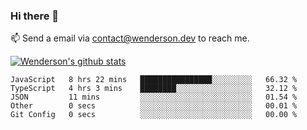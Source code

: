### Hi there 👋

<!--
**Wenderson-P/wenderson-p** is a ✨ _special_ ✨ repository because its `README.md` (this file) appears on your GitHub profile.

Here are some ideas to get you started:

- 🔭 I’m currently working on ...
- 🌱 I’m currently learning ...
- 👯 I’m looking to collaborate on ...
- 🤔 I’m looking for help with ...
- 💬 Ask me about ...
- 📫 How to reach me: ...
- 😄 Pronouns: ...
- ⚡ Fun fact: ...
-->

📫  Send a email via contact@wenderson.dev to reach me.

[![Wenderson's github stats](https://github-readme-stats.vercel.app/api?username=wenderson-p&show_icons=true&theme=tokyonight&hide=issues)](https://github.com/wenderson-p/github-readme-stats)

<!--START_SECTION:waka-->
```text
JavaScript   8 hrs 22 mins   ████████████████░░░░░░░░░   66.32 % 
TypeScript   4 hrs 3 mins    ████████░░░░░░░░░░░░░░░░░   32.12 % 
JSON         11 mins         ░░░░░░░░░░░░░░░░░░░░░░░░░   01.54 % 
Other        0 secs          ░░░░░░░░░░░░░░░░░░░░░░░░░   00.01 % 
Git Config   0 secs          ░░░░░░░░░░░░░░░░░░░░░░░░░   00.00 %
```
<!--END_SECTION:waka-->
